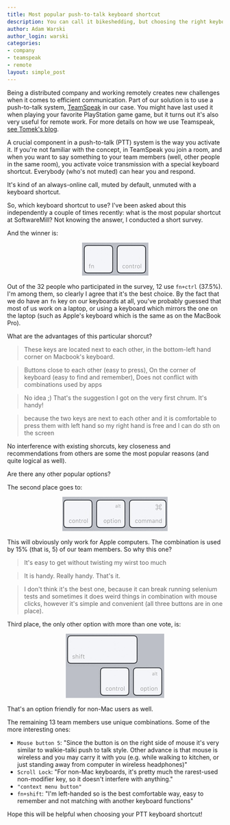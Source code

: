```yaml
---
title: Most popular push-to-talk keyboard shortcut
description: You can call it bikeshedding, but choosing the right keyboard shorcut for push-to-talk is a very important issue!
author: Adam Warski
author_login: warski
categories:
- company
- teamspeak
- remote
layout: simple_post
---
```


Being a distributed company and working remotely creates new challenges when it comes to efficient communication. Part of our solution is to use a push-to-talk system, [TeamSpeak](https://www.teamspeak.com) in our case. You might have last used it when playing your favorite PlayStation game game, but it turns out it's also very useful for remote work. For more details on how we use Teamspeak, [see Tomek's blog](https://softwaremill.com/six-steps-to-improve-your-remote-communication-with-teamspeak/).

A crucial component in a push-to-talk (PTT) system is the way you activate it. If you're not familiar with the concept, in TeamSpeak you join a room, and when you want to say something to your team members (well, other people in the same room), you activate voice transmission with a special keyboard shortcut. Everybody (who's not muted) can hear you and respond. 

It's kind of an always-online call, muted by default, unmuted with a keyboard shortcut.

So, which keyboard shortcut to use? I've been asked about this independently a couple of times recently: what is the most popular shortcut at SoftwareMill? Not knowing the answer, I conducted a short survey.

And the winner is:

<div style="width: 100%; text-align: center">
<img src="/img/uploads/2016/12/fn_ctrl.png" alt="fn+ctrl" />
</div>

Out of the 32 people who participated in the survey, 12 use `fn+ctrl` (37.5%). I'm among them, so clearly I agree that it's the best choice. By the fact that we do have an `fn` key on our keyboards at all, you've probably guessed that most of us work on a laptop, or using a keyboard which mirrors the one on the laptop (such as Apple's keyboard which is the same as on the MacBook Pro).

What are the advantages of this particular shorcut?

> These keys are located next to each other, in the bottom-left hand corner on Macbook's keyboard.


> Buttons close to each other (easy to press), On the corner of keyboard (easy to find and remember), Does not conflict with combinations used by apps


> No idea ;) That's the suggestion I got on the very first chrum. It's handy!


> because the two keys are next to each other and it is comfortable to press them with left hand so my right hand is free and I can do sth on the screen

No interference with existing shorcuts, key closeness and recommendations from others are some the most popular reasons (and quite logical as well).

Are there any other popular options?

The second place goes to:

<div style="width: 100%; text-align: center">
<img src="/img/uploads/2016/12/ctrl_alt_cmd.png" alt="ctrl+alt+cmd" />
</div>

This will obviously only work for Apple computers. The combination is used by 15% (that is, 5) of our team members. So why this one?

> It's easy to get without twisting my wirst too much


> It is handy. Really handy. That's it.


> I don't think it's the best one, because it can break running selenium tests and sometimes it does weird things in combination with mouse clicks, however it's simple and convenient (all three buttons are in one place).

Third place, the only other option with more than one vote, is:

<div style="width: 100%; text-align: center">
<img src="/img/uploads/2016/12/ctrl_shift_alt.png" alt="ctrl+shift+alt" />
</div>

That's an option friendly for non-Mac users as well.

The remaining 13 team members use unique combinations. Some of the more interesting ones:

* `Mouse button 5`: "Since the button is on the right side of mouse it's very similar to walkie-talki push to talk style. Other advance is that mouse is wireless and you may carry it with you (e.g. while walking to kitchen, or just standing away from computer in wireless headphones)"
* `Scroll Lock`: "For non-Mac keyboards, it's pretty much the rarest-used non-modifier key, so it doesn't interfere with anything."
* `"context menu button"`
* `fn+shift`: "I'm left-handed so is the best comfortable way, easy to remember and not matching with another keyboard functions"

Hope this will be helpful when choosing your PTT keyboard shortcut!
